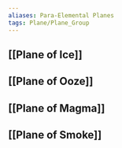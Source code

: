 ```yaml
---
aliases: Para-Elemental Planes
tags: Plane/Plane_Group
---
```

## [[Plane of Ice]]
## [[Plane of Ooze]]
## [[Plane of Magma]]
## [[Plane of Smoke]]